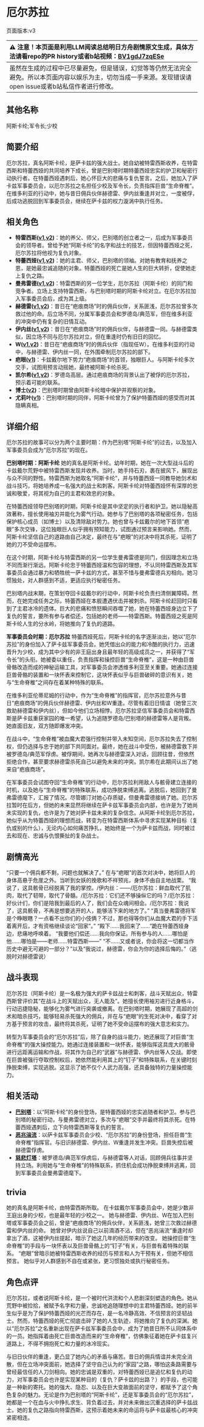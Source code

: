 # 厄尔苏拉
页面版本:v3
 

| :warning: 注意！本页面是利用LLM阅读总结明日方舟剧情原文生成，具体方法请看repo的PR history或者b站视频：[BV1gdJ7zqESe](https://www.bilibili.com/video/BV1gdJ7zqESe/)         |
|:----------------------------|
| 虽然在生成的过程中已尽量避免，但是错误，幻觉等等仍然无法完全避免。所以本页面内容以娱乐为主，切勿当成一手来源。发现错误请open issue或者b站私信作者进行修改。|



## 其他名称
阿斯卡纶;军令长;少校
## 简要介绍
厄尔苏拉，真名阿斯卡纶，是萨卡兹的强大战士。她自幼被特雷西斯收养，在特雷西斯和特蕾西娅的共同培养下成长，曾是巴别塔时期特蕾西娅忠实的护卫和秘密行动执行者。在特蕾西娅遇刺后，她心怀巨大的悲痛与复仇誓言。之后，她加入了萨卡兹军事委员会，以厄尔苏拉之名担任少校及军令长，负责指挥巨兽“生命脊椎”。在维多利亚的行动中，她与昔日佣兵伙伴赫德雷、伊内丝重逢并对立，一度被俘，后成功逃脱回到军事委员会，继续在萨卡兹的权力漩涡中执行任务。
## 相关角色
-   **特雷西斯([v1](../chars/extended_char_te_lei_xi_si.md),[v2](extended_char_te_lei_xi_si.md))**：她的养父、师父，巴别塔的创立者之一，后成为军事委员会的领导者。曾给予她“阿斯卡纶”的名字和战士的技艺，但因特蕾西娅之死，厄尔苏拉将他视为复仇对象。
-   **特蕾西娅([v1](../chars/extended_char_te_lei_xi_ya.md),[v2](extended_char_te_lei_xi_ya.md))**：她的主君、师父，巴别塔的领袖。对她有教育和抚养之恩，是她最忠诚追随的对象。特蕾西娅的死亡是她人生的巨大转折，促使她走上复仇之路。
-   **曼弗雷德([v1](../chars/extended_char_man_fu_lei_de.md),[v2](extended_char_man_fu_lei_de.md))**：特雷西斯的另一位学生，厄尔苏拉（阿斯卡纶）的同门和竞争者。立场上支持特雷西斯，与巴别塔时期的阿斯卡纶对立。在厄尔苏拉加入军事委员会后，成为其上级。
-   **赫德雷([v1](../chars/char_4088_hodrer.md),[v2](char_4088_hodrer.md))**：昔日在“疤痕商场”时的佣兵伙伴，关系匪浅，厄尔苏拉曾多次救过他的命。后立场不同，分属军事委员会和罗德岛/典范军，但在维多利亚的冲突中仍有复杂的旧情互动。
-   **伊内丝([v1](../chars/char_4087_ines.md),[v2](char_4087_ines.md))**：昔日在“疤痕商场”时的佣兵伙伴，与赫德雷一同。与赫德雷类似，因立场不同与厄尔苏拉对立，但在重逢时仍有旧日的回忆。
-   **W([v1](../chars/char_113_cqbw.md),[v2](char_113_cqbw.md))**：昔日在“疤痕商场”时的佣兵伙伴（指现任W）。在维多利亚的行动中，与赫德雷、伊内丝一同，在外围牵制厄尔苏拉的部下。
-   **疤眼([v1](../chars/extended_char_1c8651.md))**：卡兹戴尔地下势力“疤痕商场”的首领，独眼巨人。与阿斯卡纶多次交手，试图用预言动摇她，最终被阿斯卡纶杀死。
-   **凯尔希([v1](../chars/char_003_kalts.md),[v2](char_003_kalts.md))**：罗德岛高层。通过疤痕商场的背景认出了被俘的厄尔苏拉，预示着可能的联系。
-   **博士([v2](extended_char_bo_shi.md))**：巴别塔时期曾由阿斯卡纶暗中保护并观察的对象。
-   **尤莉叶([v1](../chars/extended_char_you_li_ye.md))**：巴别塔时期的同伴，阿斯卡纶曾为了保护特蕾西娅的感受而对其隐瞒真相。
## 详细介绍
厄尔苏拉的故事可以分为两个主要时期：作为巴别塔“阿斯卡纶”的过去，以及加入军事委员会成为“厄尔苏拉”的现在。

**巴别塔时期：阿斯卡纶**
她的真名是阿斯卡纶。幼年时期，她在一次大型战斗后的卡兹戴尔荒野中被特雷西斯发现并收养。当时，她手持石刃，裹在披风下，展现出与众不同的野性。特雷西斯为她取名“阿斯卡纶”，并与特蕾西娅一同教导她剑术和战斗技巧，将她培养成一名强大的战士和刺客。阿斯卡纶对特蕾西娅怀有深厚的忠诚和敬爱，将其视为自己的主君和效忠的对象。

在特蕾西娅领导巴别塔的时期，阿斯卡纶是其中坚定的执行者和护卫。她以隐秘高效著称，擅长使用袖刃并能化为雾气行动。她参与了巴别塔的各项秘密任务，包括保护核心成员（如博士）以及清除敌对势力。她也曾与卡兹戴尔的地下首领“疤眼”多次交锋，这位独眼巨人似乎拥有预知能力，试图通过预言来影响她。然而，阿斯卡纶坚信自己的道路由自己决定，最终在与“疤眼”的对决中将其杀死，证明了她的刀不受命运摆布。

在这个时期，阿斯卡纶与特雷西斯的另一位学生曼弗雷德是同门，但因理念和立场不同而渐行渐远。阿斯卡纶忠于特蕾西娅温和包容的理想，不认同特雷西斯及其军事委员会通过暴力和牺牲统一萨卡兹的方式，甚至不惜与曼弗雷德兵刃相向。她习惯独处，对人群感到不适，更适应执行秘密任务。

巴别塔内战末期，在策划夺回卡兹戴尔的行动中，阿斯卡纶负责扫清侧翼障碍。然而，在她完成任务之际，特蕾西娅在本舰遭遇伏击并被刺杀。阿斯卡纶赶回时只看到了主君冰冷的遗体。巨大的悲痛和愤怒瞬间吞噬了她，她在特蕾西娅身边立下了复仇的誓言，要所有参与者偿还，包括她的老师——特雷西斯。特蕾西娅之死是阿斯卡纶人生的分水岭，将她推向了复仇的道路。

**军事委员会时期：厄尔苏拉**
特蕾西娅死后，阿斯卡纶的名字逐渐淡出，她以“厄尔苏拉”的身份加入了萨卡兹军事委员会。她凭借出众的能力和冷酷的执行力，迅速晋升为少校，成为其中少有的非王庭出身且最年轻的高级成员之一，并获得了“军令长”的头衔。她被委以重任，负责指挥和操控巨兽“生命脊椎”，这是一种由巨兽骨骼改造而成的神秘运输工具，对军事委员会渗透维多利亚至关重要。她通过连接巨兽骨骼的装置和一块怀表来控制它，这块怀表似乎与巨兽破碎的意识有关，她与“生命脊椎”之间存在着某种特殊的联系。

在维多利亚伦蒂尼姆的行动中，作为“生命脊椎”的指挥官，厄尔苏拉意外与昔日“疤痕商场”的佣兵伙伴赫德雷、伊内丝和W重逢。尽管有着旧日情谊（她曾三次救助赫德雷和伊内丝），但如今他们立场相悖。厄尔苏拉坚信军事委员会和特雷西斯是萨卡兹重获家园的唯一希望，认为追随罗德岛/巴别塔的赫德雷等人是背叛。她直面旧友，双方随即爆发冲突。

在战斗中，“生命脊椎”被血魔大君强行控制并带入未知空间，厄尔苏拉失去了控制权，但仍选择与忠于她的部下共同面对。最终，她在战斗中受伤，被赫德雷救下并被罗德岛/典范军俘虏。被俘期间，她再次与赫德雷深入对话，回顾往昔，但依然拒绝合作，甚至要求赫德雷杀死自己以避免未来的冲突。凯尔希在此期间认出了她来自“疤痕商场”。

在军事委员会试图夺回“生命脊椎”的行动中，厄尔苏拉利用敌人与骸骨建立连接的时机，以及她与“生命脊椎”的特殊联系，成功挣脱束缚逃离。逃脱后，她回到了曼弗雷德麾下，汇报了情况。尽管娜汀对她心存质疑，但曼弗雷德接纳了她。厄尔苏拉暂时在后方，但她的未来显然将继续在萨卡兹军事委员会内部，也许是为了她尚未实现的复仇，也许是为了她对萨卡兹未来的复杂信念。从阿斯卡纶到厄尔苏拉，她似乎从为特蕾西娅的理想而战，转变为在特雷西斯体系中寻求实现某种目标（复仇或别的什么），无论内心如何痛苦挣扎，她始终是一个为萨卡兹而战，同时被过去和现在、忠诚与仇恨撕扯的复杂战士。
## 剧情高光
“只要一个佣兵都不剩，问题也就解决了。”
在与“疤眼”的首次对决中，她将巨人的身体高悬于危崖之外。当听到女妖的挽歌和不祥预兆，身体不由自主地战栗。
“我说了，这具骸骨已经脱离了我的掌控。/伊内丝：——/厄尔苏拉：鲜血取代了肌肉，取代了韧带，取代了骨髓。/厄尔苏拉：它们还不够操纵它的吗？/厄尔苏拉：好伙计们，你们是陪我到最后的人了，我们会在众魂间相会。/厄尔苏拉：我说了，这具骸骨，不再是想要逃开的人，能够活下来的地方了。”
“真当曼弗雷德将军是个睁眼瞎？一点看不出你们的小伎俩？不过，那也得等你们从血魔大君的手下活着离开后，才有资格继续谈论“回家”。”
“殿下......我回来了......”跪在特蕾西娅身边，悲痛地呼唤着。
“我要他们偿还......我向你保证。所有参与的人......哪怕是他......哪怕是——老师......特雷西斯——”
“不......又或者说，你会将这一切都当作历史中避无可避的一部分？”以及“我说过，赫德雷，你会为你的选择后悔的。”（逃脱时对赫德雷说）
## 战斗表现
厄尔苏拉（阿斯卡纶）是一名极为强大的萨卡兹战士和刺客，战斗天赋出众，特雷西斯曾评价其“在战斗上的天赋出众，无人能及”。她擅长使用袖刃进行近身格斗，行动迅捷隐秘，能够化为雾气进行突袭或撤离。在巴别塔时期，她展现了高超的剑术和暗杀技巧，能够轻易杀死强大的佣兵，并在与“疤眼”的生死对决中，看穿了对方基于预言的攻击，最终将其杀死，证明了她不受命运摆布的强大意志和实力。

转型为军事委员会的“厄尔苏拉”后，除了自身的战斗能力，她还展现了对巨兽“生命脊椎”的强大操控能力。她通过连接装置和一块怀表，能够指挥这具庞大的骸骨进行远距离运输和作战，将其作为自己的“武器”与赫德雷、伊内丝等人交战。即使在巨兽被强行夺取控制权后，她依然能利用其上的“钉子”和特殊联系，在关键时刻挣脱束缚，实现逃脱。这显示了她不仅个人武力高强，还具备独特的力量操控能力。
## 相关活动
-   **[巴别塔](../stories/act33side.md)**：以“阿斯卡纶”的身份登场，是特蕾西娅的忠实追随者和护卫。参与巴别塔的秘密行动，与曼弗雷德对立，多次与“疤眼”交手并最终将其杀死。在特蕾西娅遇刺后，立下向特雷西斯等复仇的誓言。
-   **[恶兆湍流](../stories/main_13.md)**：以萨卡兹军事委员会少校、“厄尔苏拉”的身份登场，担任巨兽“生命脊椎”指挥官。与旧识赫德雷、伊内丝、W重逢并发生冲突。巨兽失控后被赫德雷俘虏。
-   **[慈悲灯塔](../stories/main_14.md)**：被罗德岛/典范军俘虏后，与赫德雷等人对话，回顾佣兵往事并坚持立场。利用她与“生命脊椎”的特殊联系，抓住机会成功挣脱束缚并逃离，回到军事委员会曼弗雷德麾下。
## trivia
她的真名是阿斯卡纶，由特雷西斯所取。
在卡兹戴尔军事委员会中，她是少数非王庭出身的少校，也是最年轻的少校之一。
她与赫德雷、伊内丝、W在加入巴别塔或军事委员会之前，曾是“疤痕商场”的佣兵伙伴，关系匪浅，她曾三次救过赫德雷和伊内丝的命。
她曾对伊内丝说自己以前滴酒不沾，但在“恶兆湍流”重逢时却拿出了酒，这被伊内丝提起，暗示了她这几年的经历带来的改变。
她操控巨兽“生命脊椎”的手段与一块怀表以及巨兽骨骼上的“钉子”有关，与巨兽有着特殊的联系。
“疤眼”曾暗示她被特雷西斯收养的经历与预言和人为干预有关，但她不相信预言。
她似乎对人群感到不自在或紧张，更习惯独处或执行秘密任务。
## 角色点评
厄尔苏拉，或者说阿斯卡纶，是一个被时代洪流和个人悲剧深刻塑造的角色。她从荒野中被捡拾，被赋予名字和力量，忠诚地追随理想中的主君特蕾西娅。她的前半生似乎是为了保护特蕾西娅的光芒而存在，是一名冷静高效、不信预言的坚韧战士。然而，特蕾西娅的死亡彻底击碎了她的人生轨迹，将她推向了复仇的深渊。她以“厄尔苏拉”之名重新出现在萨卡兹军事委员会中，成为了她昔日所不认同体系中的一员。她指挥着由死亡巨兽改造而来的“生命脊椎”，仿佛象征着她在萨卡兹复兴道路上，不得不拥抱死亡和力量的冰冷现实。

与旧日伙伴的重逢，更凸显了她内心的矛盾与痛苦。昔日的佣兵情谊并未完全消散，但在立场冲突面前，她选择了坚守自己认为的“家园”之路，哪怕这条路需要与曾经最信任的人刀剑相向。她的忠诚是双重的，对特蕾西娅已是追忆和复仇的动力，对军事委员会也许是实现某种目的（复仇？萨卡兹的出路？）的手段，也可能是一种新的寄托。她的强大、隐忍、以及在巨大变故面前的坚守，都赋予了这个角色复杂的魅力。无论是作为巴别塔的“阿斯卡纶”，还是军事委员会的“厄尔苏拉”，她都是一个在血与火中挣扎求生、背负着过去，并对未来做出沉重选择的萨卡兹战士。她的复仇之路指向特雷西斯，这预示着她未来的命运将与萨卡兹最核心的冲突紧密相连。